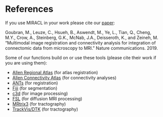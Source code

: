 # References

If you use MIRACL in your work please cite our
[paper](https://www.nature.com/articles/s41467-019-13374-0):

Goubran, M., Leuze, C., Hsueh, B., Aswendt, M., Ye, L., 
Tian, Q., Cheng, M.Y., Crow, A., Steinberg, G.K., McNab, J.A., 
Deisseroth, K., and Zeineh, M. “Multimodal image registration 
and connectivity analysis for integration of connectomic data 
from microscopy to MRI.” Nature communications. 2019. 

Some of our functions build on or use these tools (please cite 
their work if you are using them):

 - [Allen Regional Atlas](http://mouse.brain-map.org/static/atlas) (for atlas registration)
 - [Allen Connectivity Atlas](http://connectivity.brain-map.org/) (for connectivity analyses)
 - [ANTs](https://github.com/stnava/ANTs) (for registration)
 - [Fiji](https://imagej.nih.gov/ij/index.html) (for segmentation)
 - [c3d](https://sourceforge.net/projects/c3d) (for image processing)
 - [FSL](https://fsl.fmrib.ox.ac.uk/fsl/fslwiki) (for diffusion MRI processing)
 - [MRtrix3](https://mrtrix.readthedocs.io/en/latest/) (for tractography)
 - [TrackVis/DTK](http://trackvis.org/) (for tractography)
